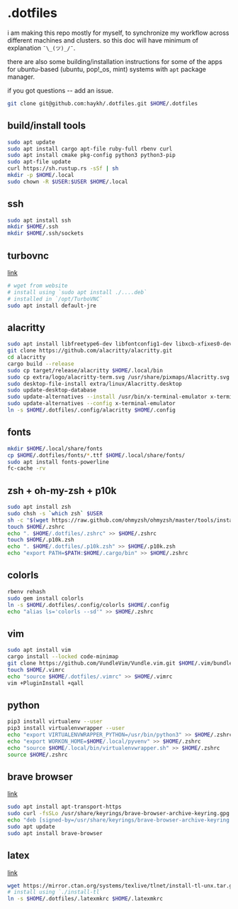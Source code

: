 # .dotfiles

i am making this repo mostly for myself, to synchronize my workflow across different machines and clusters. so this doc will have minimum of explanation `¯\_(ツ)_/¯`.

there are also some building/installation instructions for some of the apps for ubuntu-based (ubuntu, pop!_os, mint) systems with `apt` package manager.

if you got questions -- add an issue.

```sh
git clone git@github.com:haykh/.dotfiles.git $HOME/.dotfiles
```

## build/install tools
```sh
sudo apt update
sudo apt install cargo apt-file ruby-full rbenv curl
sudo apt install cmake pkg-config python3 python3-pip
sudo apt-file update
curl https://sh.rustup.rs -sSf | sh
mkdir -p $HOME/.local
sudo chown -R $USER:$USER $HOME/.local
```

## ssh
```sh
sudo apt install ssh
mkdir $HOME/.ssh
mkdir $HOME/.ssh/sockets
```

## turbovnc
[link](https://sourceforge.net/projects/turbovnc/files/)
```sh
# wget from website
# install using `sudo apt install ./....deb`
# installed in `/opt/TurboVNC`
sudo apt install default-jre
```

## alacritty
```sh
sudo apt install libfreetype6-dev libfontconfig1-dev libxcb-xfixes0-dev libxkbcommon-dev
git clone https://github.com/alacritty/alacritty.git
cd alacritty
cargo build --release
sudo cp target/release/alacritty $HOME/.local/bin
sudo cp extra/logo/alacritty-term.svg /usr/share/pixmaps/Alacritty.svg
sudo desktop-file-install extra/linux/Alacritty.desktop
sudo update-desktop-database
sudo update-alternatives --install /usr/bin/x-terminal-emulator x-terminal-emulator `which alacritty` 50
sudo update-alternatives --config x-terminal-emulator
ln -s $HOME/.dotfiles/.config/alacritty $HOME/.config
```

## fonts
```sh
mkdir $HOME/.local/share/fonts
cp $HOME/.dotfiles/fonts/*.ttf $HOME/.local/share/fonts/
sudo apt install fonts-powerline
fc-cache -rv
```

## zsh + oh-my-zsh + p10k
```sh
sudo apt install zsh
sudo chsh -s `which zsh` $USER
sh -c "$(wget https://raw.github.com/ohmyzsh/ohmyzsh/master/tools/install.sh -O -)"
touch $HOME/.zshrc
echo ". $HOME/.dotfiles/.zshrc" >> $HOME/.zshrc
touch $HOME/.p10k.zsh
echo ". $HOME/.dotfiles/.p10k.zsh" >> $HOME/.p10k.zsh
echo "export PATH=$PATH:$HOME/.cargo/bin" >> $HOME/.zshrc
```

## colorls
```sh
rbenv rehash
sudo gem install colorls
ln -s $HOME/.dotfiles/.config/colorls $HOME/.config
echo "alias ls='colorls --sd'" >> $HOME/.zshrc
```

## vim
```sh
sudo apt install vim
cargo install --locked code-minimap
git clone https://github.com/VundleVim/Vundle.vim.git $HOME/.vim/bundle/Vundle.vim
touch $HOME/.vimrc
echo "source $HOME/.dotfiles/.vimrc" >> $HOME/.vimrc
vim +PluginInstall +qall
```

## python
```sh
pip3 install virtualenv --user
pip3 install virtualenvwrapper --user
echo "export VIRTUALENVWRAPPER_PYTHON=/usr/bin/python3" >> $HOME/.zshrc
echo "export WORKON_HOME=$HOME/.local/pyvenv" >> $HOME/.zshrc
echo "source $HOME/.local/bin/virtualenvwrapper.sh" >> $HOME/.zshrc
source $HOME/.zshrc
```

## brave browser
[link](https://brave.com/linux/#linux)
```sh
sudo apt install apt-transport-https
sudo curl -fsSLo /usr/share/keyrings/brave-browser-archive-keyring.gpg https://brave-browser-apt-release.s3.brave.com/brave-browser-archive-keyring.gpg
echo "deb [signed-by=/usr/share/keyrings/brave-browser-archive-keyring.gpg arch=amd64] https://brave-browser-apt-release.s3.brave.com/ stable main"|sudo tee /etc/apt/sources.list.d/brave-browser-release.list
sudo apt update
sudo apt install brave-browser
```

## latex
[link](https://www.tug.org/texlive/acquire-netinstall.html)
```sh
wget https://mirror.ctan.org/systems/texlive/tlnet/install-tl-unx.tar.gz
# install using `./install-tl`
ln -s $HOME/.dotfiles/.latexmkrc $HOME/.latexmkrc
```
